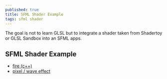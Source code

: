 ```yaml
---
published: true
title: SFML Shader Example
tags: sfml shader
---
```

The goal is not to learn GLSL but to integrate a shader taken from Shadertoy or GLSL Sandbox into an SFML apps. 

## SFML Shader Example
- [fire (c++)](http://www.glusoft.com/tuto/SFML-shader-example.php)
- [pixel / wave effect](https://github.com/oprypin/crsfml/blob/master/examples/shader.cr)
